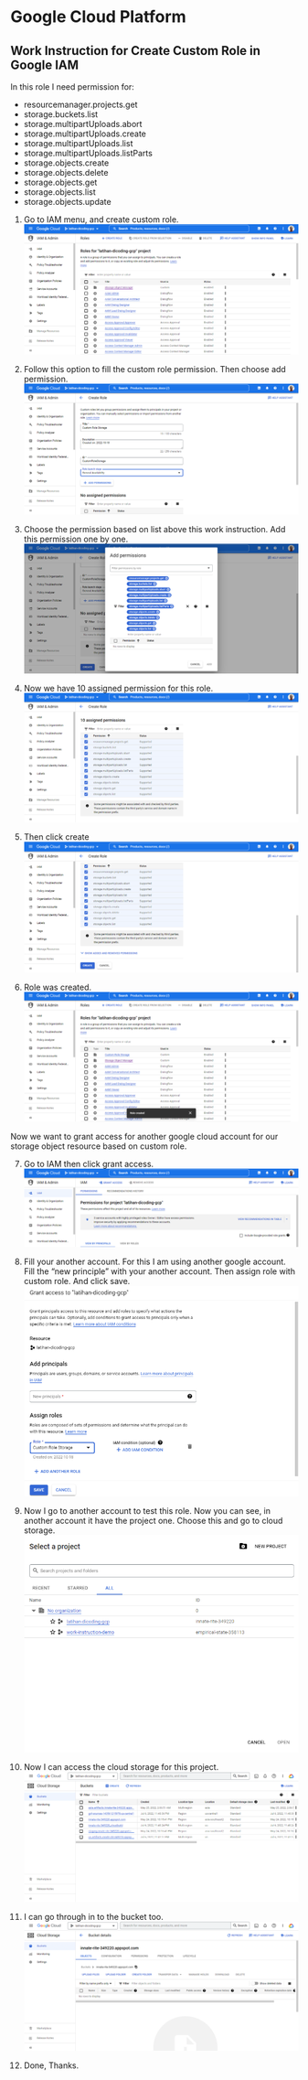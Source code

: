 # Google Cloud Platform

## Work Instruction for Create Custom Role in Google IAM

In this role I need permission for:
- resourcemanager.projects.get
- storage.buckets.list
- storage.multipartUploads.abort
- storage.multipartUploads.create
- storage.multipartUploads.list
- storage.multipartUploads.listParts
- storage.objects.create
- storage.objects.delete
- storage.objects.get
- storage.objects.list
- storage.objects.update

1. Go to IAM menu, and create custom role. 
<br> ![Capture](Material/1.png) <br>

2. Follow this option to fill the custom role permission. Then choose add permission.
<br> ![Capture](Material/2.png) <br>

3. Choose the permission based on list above this work instruction. Add this permission one by one.
<br> ![Capture](Material/3.png) <br>

4. Now we have 10 assigned permission for this role.
<br> ![Capture](Material/4.png) <br>

5. Then click create
<br> ![Capture](Material/5.png) <br>

6. Role was created.
<br> ![Capture](Material/6.png) <br>

Now we want to grant access for another google cloud account for our storage object resource based on custom role.

7. Go to IAM then click grant access.
<br> ![Capture](Material/7.png) <br>

8. Fill your another account. For this I am using another google account. Fill the “new principle” with your another account. Then assign role with custom role. And click save.
<br> ![Capture](Material/8.png) <br>

9. Now I go to another account to test this role. Now you can see, in another account it have the project one. Choose this and go to cloud storage.
<br> ![Capture](Material/9.png) <br>

10. Now I can access the cloud storage for this project.
<br> ![Capture](Material/10.png) <br>

11. I can go through in to the bucket too.
<br> ![Capture](Material/11.png) <br>

12. Done, Thanks.
